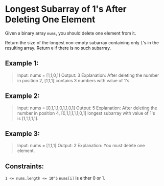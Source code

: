 # Longest Subarray of 1's After Deleting One Element

Given a binary array `nums`, you should delete one element from it.

Return the size of the longest non-empty subarray containing only `1`'s in the resulting array. Return `0` if there is no such subarray.

## Example 1:

> Input: nums = [1,1,0,1]
> Output: 3
> Explanation: After deleting the number in position 2, [1,1,1] contains 3 numbers with value of 1's.

## Example 2:

> Input: nums = [0,1,1,1,0,1,1,0,1]
> Output: 5
> Explanation: After deleting the number in position 4, [0,1,1,1,1,1,0,1] longest subarray with value of 1's is [1,1,1,1,1].

## Example 3:

> Input: nums = [1,1,1]
> Output: 2
> Explanation: You must delete one element.

## Constraints:

`1 <= nums.length <= 10^5`
`nums[i]` is either 0 or 1.
